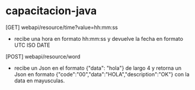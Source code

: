 # capacitacion-java

[GET] webapi/resource/time?value=hh:mm:ss

- recibe una hora en formato hh:mm:ss y devuelve la fecha en formato UTC ISO DATE


[POST] webapi/resource/word

- recibe un Json en el formato {"data": "hola"} de largo 4 y retorna un Json 
en formato {"code":"00","data":"HOLA","description":"OK"} con la data en mayusculas.